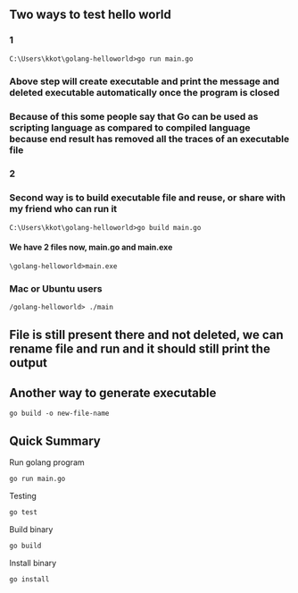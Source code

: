 ## Two ways to test hello world
### 1
```
C:\Users\kkot\golang-helloworld>go run main.go
```
### Above step will create executable and print the message and deleted executable automatically once the program is closed
### Because of this some people say that Go can be used as scripting language as compared to compiled language because end result has removed all the traces of an executable file

### 2 
### Second way is to build executable file and reuse, or share with my friend who can run it
```
C:\Users\kkot\golang-helloworld>go build main.go
```
#### We have 2 files now, main.go and main.exe
```
\golang-helloworld>main.exe
```

### Mac or Ubuntu users
```
/golang-helloworld> ./main
```

## File is still present there and not deleted, we can rename file and run and it should still print the output

## Another way to generate executable
```
go build -o new-file-name
```


## Quick Summary

Run golang program

```bash
go run main.go
```

Testing

```bash
go test
```

Build binary

```bash
go build
```

Install binary

```bash
go install
```
